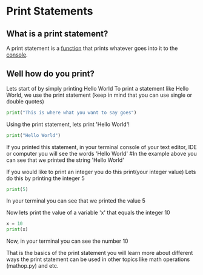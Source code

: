 # Print Statements

## What is a print statement?
A print statement is a [function](../Terms.html#console) that prints whatever goes into it to the [console](../Terms.html#console).
## Well how do you print?
Lets start of by simply printing Hello World
To print a statement like Hello World, we use the print statement (keep in mind that you can use single or double quotes)
```python
print("This is where what you want to say goes")
```
Using the print statement, lets print 'Hello World'!
```python
print("Hello World")
```
If you printed this statement, in your terminal console of your text editor, IDE or computer you will see the words 'Hello World'
#In the example above you can see that we printed the string 'Hello World'

If you would like to print an integer you do this print(your integer value)
Lets do this by printing the integer 5

```python
print(5)
```

In your terminal you can see that we printed the value 5

Now lets print the value of a variable 'x' that equals the integer 10
```python
x = 10
print(x)
```

Now, in your terminal you can see the number 10


That is the basics of the print statement you will learn more about different ways the print statement can be used in other topics like math operations (mathop.py) and etc.
